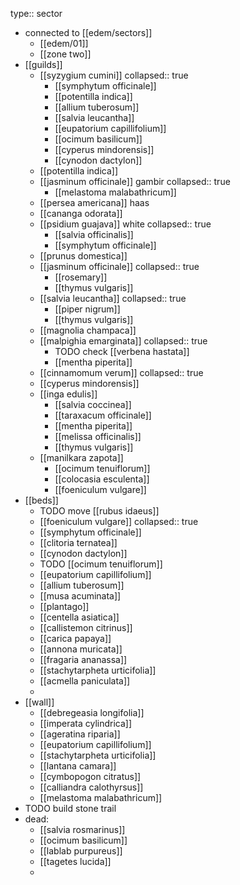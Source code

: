 type:: sector

- connected to [[edem/sectors]]
	- [[edem/01]]
	- [[zone two]]
- [[guilds]]
	- [[syzygium cumini]]
	  collapsed:: true
		- [[symphytum officinale]]
		- [[potentilla indica]]
		- [[allium tuberosum]]
		- [[salvia leucantha]]
		- [[eupatorium capillifolium]]
		- [[ocimum basilicum]]
		- [[cyperus mindorensis]]
		- [[cynodon dactylon]]
	- [[potentilla indica]]
	- [[jasminum officinale]] gambir
	  collapsed:: true
		- [[melastoma malabathricum]]
	- [[persea americana]] haas
	- [[cananga odorata]]
	- [[psidium guajava]] white
	  collapsed:: true
		- [[salvia officinalis]]
		- [[symphytum officinale]]
	- [[prunus domestica]]
	- [[jasminum officinale]]
	  collapsed:: true
		- [[rosemary]]
		- [[thymus vulgaris]]
	- [[salvia leucantha]]
	  collapsed:: true
		- [[piper nigrum]]
		- [[thymus vulgaris]]
	- [[magnolia champaca]]
	- [[malpighia emarginata]]
	  collapsed:: true
		- TODO check [[verbena hastata]]
		- [[mentha piperita]]
	- [[cinnamomum verum]]
	  collapsed:: true
	- [[cyperus mindorensis]]
	- [[inga edulis]]
		- [[salvia coccinea]]
		- [[taraxacum officinale]]
		- [[mentha piperita]]
		- [[melissa officinalis]]
		- [[thymus vulgaris]]
	- [[manilkara zapota]]
		- [[ocimum tenuiflorum]]
		- [[colocasia esculenta]]
		- [[foeniculum vulgare]]
- [[beds]]
	- TODO move [[rubus idaeus]]
	- [[foeniculum vulgare]]
	  collapsed:: true
	- [[symphytum officinale]]
	- [[clitoria ternatea]]
	- [[cynodon dactylon]]
	- TODO [[ocimum tenuiflorum]]
	- [[eupatorium capillifolium]]
	- [[allium tuberosum]]
	- [[musa acuminata]]
	- [[plantago]]
	- [[centella asiatica]]
	- [[callistemon citrinus]]
	- [[carica papaya]]
	- [[annona muricata]]
	- [[fragaria ananassa]]
	- [[stachytarpheta urticifolia]]
	- [[acmella paniculata]]
	-
- [[wall]]
	- [[debregeasia longifolia]]
	- [[imperata cylindrica]]
	- [[ageratina riparia]]
	- [[eupatorium capillifolium]]
	- [[stachytarpheta urticifolia]]
	- [[lantana camara]]
	- [[cymbopogon citratus]]
	- [[calliandra calothyrsus]]
	- [[melastoma malabathricum]]
- TODO build stone trail
- dead:
	- [[salvia rosmarinus]]
	- [[ocimum basilicum]]
	- [[lablab purpureus]]
	- [[tagetes lucida]]
	-